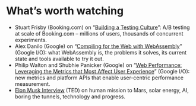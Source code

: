 <!--
tags:
  - worth-watching
  - performance
  - javascript
description: List of favorite talks and performances.
-->

# What’s worth watching

- Stuart Frisby (Booking.com) on “[Building a Testing Culture](https://www.youtube.com/watch?v=_sx5LV23hIE)”: A/B testing at scale of Booking.com – millions of users, thousands of concurrent experiments.
- Alex Danilo (Google) on “[Compiling for the Web with WebAssembly](https://www.youtube.com/watch?v=6v4E6oksar0)” (Google I/O): what WebAssembly is, the problems it solves, its current state and tools available to try it out.
- Philip Walton and Shubhie Panicker (Google) on “[Web Performance: Leveraging the Metrics that Most Affect User Experience](https://www.youtube.com/watch?v=6Ljq-Jn-EgU)” (Google I/O): new metrics and platform APIs that enable user-centric performance measurement.
- [Elon Musk Interview](https://www.youtube.com/watch?v=hpDHwfXbpfg) (TED) on human mission to Mars, solar energy, AI, boring the tunnels, technology and progress.
<!--:.post__content-list-->
